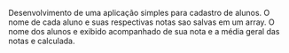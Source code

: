 Desenvolvimento de uma aplicação simples para cadastro de alunos. O nome de cada aluno e suas respectivas notas sao salvas em um array. O nome dos alunos e exibido acompanhado de sua nota e a média geral das notas e calculada.
